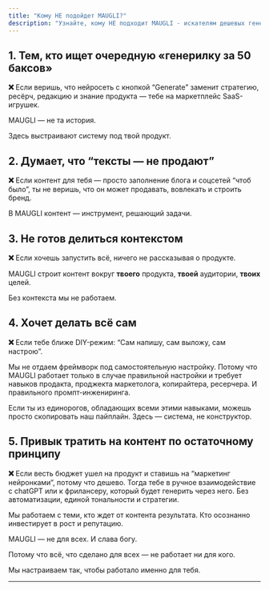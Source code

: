 ```yaml
---
title: "Кому НЕ подойдет MAUGLI?"
description: "Узнайте, кому НЕ подходит MAUGLI - искателям дешевых генераторов контента, скептикам продающих текстов, тем, кто не делится контекстом, DIY-энтузиастам или считающим контент низкоприоритетным. MAUGLI создает персонализированные системы контента для реальных бизнес-результатов"
---
```



## **1.  Тем, кто ищет очередную «генерилку за 50 баксов»**

**❌** Если веришь, что нейросеть с кнопкой “Generate” заменит стратегию, ресёрч, редакцию и знание продукта — тебе на маркетплейс SaaS-игрушек.

MAUGLI — не та история.

Здесь выстраивают систему под твой продукт.

## **2.  Думает, что “тексты — не продают”**

**❌** Если контент для тебя — просто заполнение блога и соцсетей “чтоб было”, ты не веришь, что он может продавать, вовлекать и строить бренд.

В MAUGLI контент — инструмент, решающий задачи.

## **3. Не готов делиться контекстом**

**❌** Если хочешь запустить всё, ничего не рассказывая о продукте. 

MAUGLI строит контент вокруг **твоего** продукта, **твоей** аудитории, **твоих** целей.

Без контекста мы не работаем.

## **4. Хочет делать всё сам**

**❌** Если тебе ближе DIY-режим: “Сам напишу, сам выложу, сам настрою”.

Мы  не отдаем фреймворк под самостоятельную настройку. Потому что MAUGLI работает только в случае правильной настройки и требует навыков продакта, проджекта маркетолога, копирайтера, ресерчера. И правильного промпт-инжениринга. 

Если  ты из единорогов, обладающих всеми этими навыками, можешь просто скопировать наш пайплайн. Здесь — система, не конструктор.

## **5. Привык тратить на контент по остаточному принципу**

**❌** Если весть бюджет ушел на продукт и ставишь на “маркетинг нейронками”, потому что дешево. Тогда тебе в ручное взаимодействие с chatGPT или к фрилансеру, который будет генерить через него. Без автоматизации, единой тональности и стратегии.

Мы работаем с теми, кто ждет от контента результата. Кто осознанно инвестирует в рост и репутацию.

MAUGLI — не для всех. И слава богу.

Потому что всё, что сделано для всех — не работает ни для кого.

Мы настраиваем так, чтобы работало именно для тебя.

---
